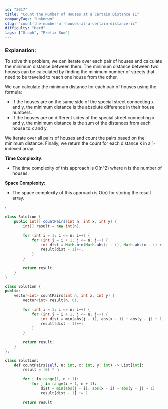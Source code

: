 ```yaml
---
id: "3017"
title: "Count the Number of Houses at a Certain Distance II"
companyTags: "Unknown"
slug: "count-the-number-of-houses-at-a-certain-distance-ii"
difficulty: "Hard"
tags: ["Graph", "Prefix Sum"]
---
```


### Explanation:
To solve this problem, we can iterate over each pair of houses and calculate the minimum distance between them. The minimum distance between two houses can be calculated by finding the minimum number of streets that need to be traveled to reach one house from the other.

We can calculate the minimum distance for each pair of houses using the formula:
- If the houses are on the same side of the special street connecting x and y, the minimum distance is the absolute difference in their house numbers.
- If the houses are on different sides of the special street connecting x and y, the minimum distance is the sum of the distances from each house to x and y.

We iterate over all pairs of houses and count the pairs based on the minimum distance. Finally, we return the count for each distance k in a 1-indexed array.

**Time Complexity:**
- The time complexity of this approach is O(n^2) where n is the number of houses.

**Space Complexity:**
- The space complexity of this approach is O(n) for storing the result array.

:

```java
class Solution {
    public int[] countPairs(int n, int x, int y) {
        int[] result = new int[n];
        
        for (int i = 1; i <= n; i++) {
            for (int j = i + 1; j <= n; j++) {
                int dist = Math.min(Math.abs(j - i), Math.abs(x - i) + Math.abs(y - j) + 1);
                result[dist - 1]++;
            }
        }
        
        return result;
    }
}
```

```cpp
class Solution {
public:
    vector<int> countPairs(int n, int x, int y) {
        vector<int> result(n, 0);
        
        for (int i = 1; i <= n; i++) {
            for (int j = i + 1; j <= n; j++) {
                int dist = min(abs(j - i), abs(x - i) + abs(y - j) + 1);
                result[dist - 1]++;
            }
        }
        
        return result;
    }
};
```

```python
class Solution:
    def countPairs(self, n: int, x: int, y: int) -> List[int]:
        result = [0] * n
        
        for i in range(1, n + 1):
            for j in range(i + 1, n + 1):
                dist = min(abs(j - i), abs(x - i) + abs(y - j) + 1)
                result[dist - 1] += 1
        
        return result
```